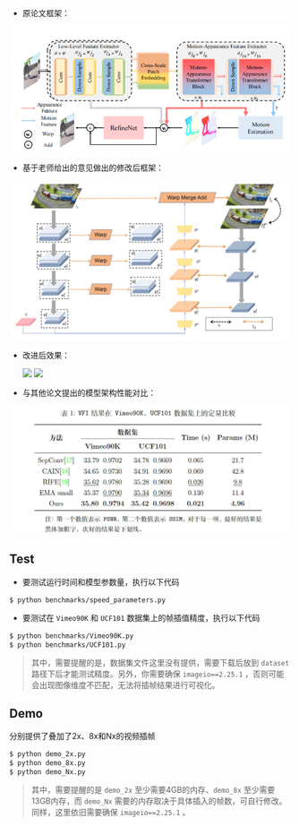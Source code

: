 - 原论文框架：

<div align='center'>
    <img src="原论文架构.jpg", width="700" />
</div>

- 基于老师给出的意见做出的修改后框架：

<div align='center'>
    <img src="模型架构图.jpg", width="700" />
</div>

- 改进后效果：

  <p float="left">
      <img src=figures\out_2x_1.gif width=500 />
      <img src=figures\out_2x_2.gif width=420 />
  </p>

- 与其他论文提出的模型架构性能对比：

<div align='center'>
    <img src="模型性能对比图.jpg", width="800" />
</div>

## Test

- 要测试运行时间和模型参数量，执行以下代码

```
$ python benchmarks/speed_parameters.py
```

- 要测试在 `Vimeo90K` 和 `UCF101` 数据集上的帧插值精度，执行以下代码

```
$ python benchmarks/Vimeo90K.py
$ python benchmarks/UCF101.py
```

> 其中，需要提醒的是，数据集文件这里没有提供，需要下载后放到 `dataset` 路径下后才能测试精度。另外，你需要确保 `imageio==2.25.1` ，否则可能会出现图像维度不匹配，无法将插帧结果进行可视化。

## Demo

分别提供了叠加了2x、8x和Nx的视频插帧

```
$ python demo_2x.py
$ python demo_8x.py
$ python demo_Nx.py
```

> 其中，需要提醒的是 `demo_2x` 至少需要4GB的内存、`demo_8x` 至少需要13GB内存，而 `demo_Nx` 需要的内存取决于具体插入的帧数，可自行修改。同样，这里依旧需要确保 `imageio==2.25.1` 。